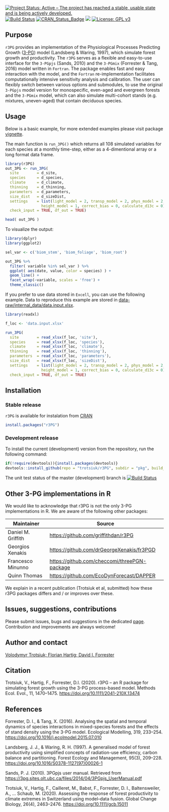 [![Project Status: Active – The project has reached a stable, usable state and is being actively developed.](http://www.repostatus.org/badges/latest/active.svg)](http://www.repostatus.org/#active)
[![Build Status](https://travis-ci.org/trotsiuk/r3PG.svg?branch=master)](https://travis-ci.org/trotsiuk/r3PG)
[![CRAN_Status_Badge](http://www.r-pkg.org/badges/version/r3PG)](https://cran.r-project.org/package=r3PG)
[![](https://cranlogs.r-pkg.org/badges/grand-total/r3PG)](https://cran.r-project.org/package=r3PG)
[![License: GPL v3](https://img.shields.io/badge/License-GPL%20v3-blue.svg)](https://www.gnu.org/licenses/gpl-3.0)



## Purpose

`r3PG` provides an implementation of the Physiological Processes Predicting Growth ([3-PG](https://3pg.forestry.ubc.ca)) model (Landsberg & Waring, 1997), which simulate forest growth and productivity. The `r3PG` serves as a flexible and easy-to-use interface for the `3-PGpjs` (Sands, 2010) and the `3-PGmix` (Forrester & Tang, 2016) model written in `Fortran`. The package enables fast and easy interaction with the model, and the `Fortran` re-implementation facilitates computationally intensive sensitivity analysis and calibration. The user can flexibly switch between various options and submodules, to use the original `3-PGpjs` model version for monospecific, even-aged and evergreen forests and the `3-PGmix` model, which can also simulate multi-cohort stands (e.g. mixtures, uneven-aged) that contain deciduous species.

## Usage

Below is a basic example, for more extended examples please visit package [vignette](https://htmlpreview.github.io/?https://github.com/trotsiuk/r3PG/blob/master/pkg/vignettes/r3PG-ReferenceManual.html).

The main function is `run_3PG()` which returns all 108 simulated variables for each species at a monthly time-step, either as a 4-dimentional array or a long format data frame.

```r
library(r3PG)
out_3PG <- run_3PG(
  site        = d_site, 
  species     = d_species, 
  climate     = d_climate, 
  thinning    = d_thinning,
  parameters  = d_parameters, 
  size_dist   = d_sizeDist,
  settings    = list(light_model = 2, transp_model = 2, phys_model = 2, 
                height_model = 1, correct_bias = 0, calculate_d13c = 0),
  check_input = TRUE, df_out = TRUE)

head( out_3PG )
```

To visualize the output:
``` r
library(dplyr)
library(ggplot2)

sel_var <- c('biom_stem', 'biom_foliage', 'biom_root')

out_3PG %>%
  filter( variable %in% sel_var ) %>%
  ggplot( aes(date, value, color = species) ) +
  geom_line() +
  facet_wrap(~variable, scales = 'free') +
  theme_classic()
```

If you prefer to use data stored in `Excell`, you can use the following example. Data to reproduce this example are stored in [data-raw/internal_data/data.input.xlsx](https://github.com/trotsiuk/r3PG/blob/master/pkg/data-raw/).

``` r
library(readxl)

f_loc <- 'data.input.xlsx'

run_3PG(
  site        = read_xlsx(f_loc, 'site'),
  species     = read_xlsx(f_loc, 'species'),
  climate     = read_xlsx(f_loc, 'climate'),
  thinning    = read_xlsx(f_loc, 'thinning'),
  parameters  = read_xlsx(f_loc, 'parameters'), 
  size_dist   = read_xlsx(f_loc, 'sizeDist'),
  settings    = list(light_model = 2, transp_model = 2, phys_model = 2, 
                height_model = 1, correct_bias = 0, calculate_d13c = 0),
  check_input = TRUE, df_out = TRUE)
```

## Installation 

### Stable release

`r3PG` is available for instalation from [CRAN](https://cran.r-project.org/web/packages/r3PG/index.html) 

```r
install.packages("r3PG")
```

### Development release

To install the current (development) version from the repository, run the following command:

```r
if(!require(devtools)){install.packages(devtools)}
devtools::install_github(repo = "trotsiuk/r3PG", subdir = "pkg", build_vignettes = T)
```

The unit test status of the master (development) branch is [![Build Status](https://travis-ci.org/trotsiuk/r3PG.svg?branch=master)](https://travis-ci.org/trotsiuk/r3PG)

## Other 3-PG implementations in R

We would like to acknowledge that r3PG is not the only 3-PG implementations in R. We are aware of the following other packages:

| Maintainer          | Source |
| ------------------- | ------ |
| Daniel M. Griffith  | https://github.com/griffithdan/r3PG |
| Georgios Xenakis    | https://github.com/drGeorgeXenakis/fr3PGD |
| Francesco Minunno   | https://github.com/checcomi/threePGN-package |
| Quinn Thomas        | https://github.com/EcoDynForecast/DAPPER |

We explain in a recent publication (Trotsiuk et al, submitted) how these r3PG packages differs and / or improves over these. 

## Issues, suggestions, contributions

Please submit issues, bugs and suggestions in the dedicated [page](https://github.com/trotsiuk/r3PG/issues). Contribution and improvements are always welcome!

## Author and contact

[Volodymyr Trotsiuk; ](volodymyr.trotsiuk@wsl.ch)
[Florian Hartig; ](mailto:florian.hartig@biologie.uni-regensburg.de)
[David I. Forrester](mailto:david.forrester@wsl.ch)


## Citation
Trotsiuk, V., Hartig, F., Forrester, D.I. (2020). r3PG – an R package for simulating forest growth using the 3-PG process-based model. Methods Ecol. Evol., 11, 1470–1475. https://doi.org/10.1111/2041-210X.13474


## References

Forrester, D. I., & Tang, X. (2016). Analysing the spatial and temporal dynamics of species interactions in mixed-species forests and the effects of stand density using the 3-PG model. Ecological Modelling, 319, 233–254. https://doi.org/10.1016/j.ecolmodel.2015.07.010

Landsberg, J. J., & Waring, R. H. (1997). A generalised model of forest productivity using simplified concepts of radiation-use efficiency, carbon balance and partitioning. Forest Ecology and Management, 95(3), 209–228. https://doi.org/10.1016/S0378-1127(97)00026-1

Sands, P. J. (2010). 3PGpjs user manual. Retrieved from https://3pg.sites.olt.ubc.ca/files/2014/04/3PGpjs_UserManual.pdf

Trotsiuk, V., Hartig, F., Cailleret, M., Babst, F., Forrester, D. I., Baltensweiler, A., … Schaub, M. (2020). Assessing the response of forest productivity to climate extremes in Switzerland using model–data fusion. Global Change Biology, 26(4), 2463–2476. https://doi.org/10.1111/gcb.15011
